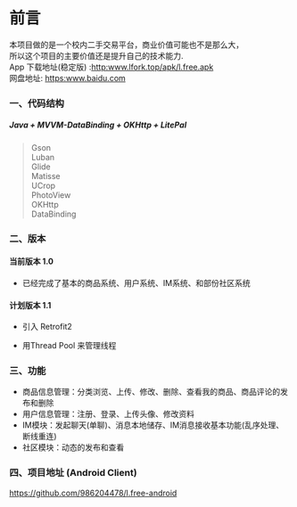 

# 前言
本项目做的是一个校内二手交易平台，商业价值可能也不是那么大，<br>所以这个项目的主要价值还是提升自己的技术能力.
<br>App 下载地址(稳定版) :<http:www.lfork.top/apk/l.free.apk>
<br>网盘地址: <https:www.baidu.com>

### 一、代码结构
##### Java + MVVM-DataBinding + OKHttp + LitePal

> Gson
<br>Luban
<br>Glide
<br>Matisse
<br>UCrop
<br>PhotoView
<br>OKHttp
<br>DataBinding

    


### 二、版本
#### 当前版本 1.0
+ 已经完成了基本的商品系统、用户系统、IM系统、和部份社区系统

#### 计划版本 1.1
* 引入 Retrofit2

* 用Thread Pool 来管理线程

### 三、功能
* 商品信息管理：分类浏览、上传、修改、删除、查看我的商品、商品评论的发布和删除
* 用户信息管理：注册、登录、上传头像、修改资料
* IM模块：发起聊天(单聊)、消息本地储存、IM消息接收基本功能(乱序处理、断线重连)
* 社区模块：动态的发布和查看


### 四、项目地址 (Android Client)
<https://github.com/986204478/l.free-android>


